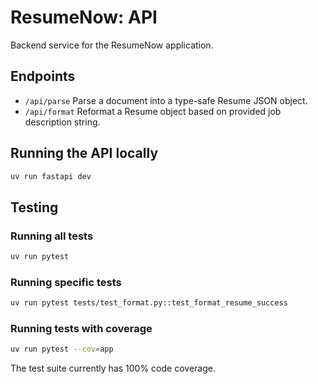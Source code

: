 # ResumeNow: API

Backend service for the ResumeNow application.

## Endpoints

- `/api/parse` Parse a document into a type-safe Resume JSON object.
- `/api/format` Reformat a Resume object based on provided job description string.

## Running the API locally

```bash
uv run fastapi dev
```

## Testing

### Running all tests

```bash
uv run pytest
```

### Running specific tests

```bash
uv run pytest tests/test_format.py::test_format_resume_success
```

### Running tests with coverage

```bash
uv run pytest --cov=app
```

The test suite currently has 100% code coverage.
